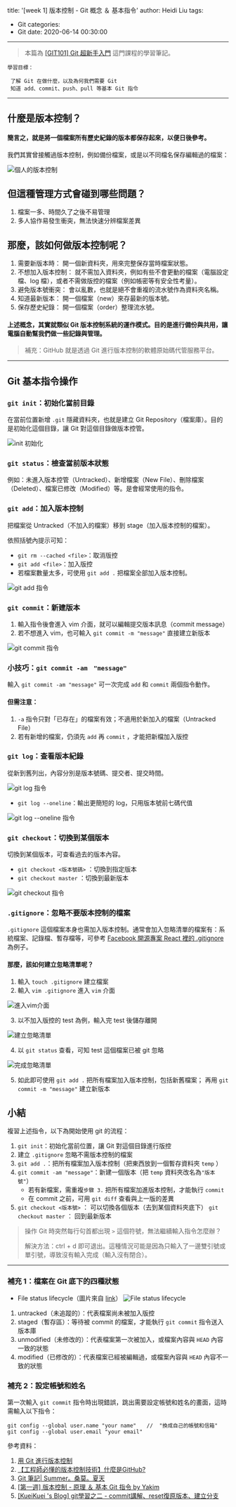 title: '[week 1] 版本控制 - Git 概念 ＆ 基本指令'
author: Heidi Liu
tags:
  - Git
categories:
  - Git
date: 2020-06-14 00:30:00
---
> 本篇為 [[GIT101] Git 超新手入門](https://lidemy.com/p/git101) 這門課程的學習筆記。

```
學習目標：

 了解 Git 在做什麼，以及為何我們需要 Git
 知道 add、commit、push、pull 等基本 Git 指令
```
<!--more-->
---
## 什麼是版本控制？

#### 簡言之，就是將一個檔案所有歷史紀錄的版本都保存起來，以便日後參考。

我們其實曾接觸過版本控制，例如備份檔案，或是以不同檔名保存編輯過的檔案：

![個人的版本控制](https://i.imgur.com/2nnCsCD.png)
## 但這種管理方式會碰到哪些問題？

1. 檔案一多、時間久了之後不易管理
2. 多人協作易發生衝突，無法快速分辨檔案差異

## 那麼，該如何做版本控制呢？

1. 需要新版本時：
開一個新資料夾，用來完整保存當時檔案狀態。
3. 不想加入版本控制：
就不需加入資料夾，例如有些不會更動的檔案（電腦設定檔、log 檔），或者不需做版控的檔案（例如帳密等有安全性考量）。
5. 避免版本號衝突：
會以亂數，也就是絕不會重複的流水號作為資料夾名稱。
7. 知道最新版本：
開一個檔案（new）來存最新的版本號。
9. 保存歷史紀錄：
開一個檔案（order）整理流水號。
 
#### 上述概念，其實就類似 Git 版本控制系統的運作模式。目的是進行備份與共用，讓電腦自動幫我們做一些記錄與管理。

> 補充：GitHub 就是透過 Git 進行版本控制的軟體原始碼代管服務平台。

---

## Git 基本指令操作

### `git init`：初始化當前目錄

在當前位置新增 `.git` 隱藏資料夾，也就是建立 Git Repository（檔案庫）。目的是初始化這個目錄，讓 Git 對這個目錄做版本控管。

![init 初始化](https://i.imgur.com/BVuxZag.png)

### `git status`：檢查當前版本狀態

例如：未進入版本控管（Untracked）、新增檔案（New File）、刪除檔案（Deleted）、檔案已修改（Modified）等。是會經常使用的指令。

### `git add`：加入版本控制

把檔案從 Untracked（不加入的檔案）移到 stage（加入版本控制的檔案）。

依照括號內提示可知：
- `git rm --cached <file>`：取消版控
- `git add <file>`：加入版控
- 若檔案數量太多，可使用 `git add .` 把檔案全部加入版本控制。

![git add 指令](https://i.imgur.com/vX2e43W.png)
 
### `git commit`：新建版本

1. 輸入指令後會進入 vim 介面，就可以編輯提交版本訊息（commit message）
2. 若不想進入 vim，也可輸入 `git commit -m "message"` 直接建立新版本

![git commit 指令](https://i.imgur.com/NlBaU85.png)

### 小技巧：`git commit -am　"message"` 

輸入 `git commit -am "message"` 可一次完成 `add` 和 `commit` 兩個指令動作。

#### 但需注意：

1. `-a` 指令只對「已存在」的檔案有效；不適用於新加入的檔案（Untracked File）
2. 若有新增的檔案，仍須先 `add` 再 `commit` ，才能把新檔加入版控

### `git log`：查看版本紀錄

從新到舊列出，內容分別是版本號碼、提交者、提交時間。

![git log 指令](https://i.imgur.com/gZ9G2c1.png)

- `git log --oneline`：輸出更簡短的 log，只用版本號前七碼代值

![git log --oneline 指令](https://i.imgur.com/V0HyJbP.png)

### `git checkout`：切換到某個版本

切換到某個版本，可查看過去的版本內容。
- `git checkout <版本號碼>` ：切換到指定版本
- `git checkout master` ：切換到最新版本

![git checkout 指令](https://i.imgur.com/hqROiIw.png)

### `.gitignore`：忽略不要版本控制的檔案

`.gitignore` 這個檔案本身也需加入版本控制。通常會加入忽略清單的檔案有：系統檔案、記錄檔、暫存檔等，可參考 [Facebook 開源專案 React 裡的 .gitignore](https://github.com/facebook/react/blob/master/.gitignore) 為例子。

#### 那麼，該如何建立忽略清單呢？

1. 輸入 `touch .gitignore` 建立檔案
2. 輸入 `vim .gitignore` 進入 `vim` 介面
 
![進入vim介面](https://i.imgur.com/dwIzY2m.png)

3. 以不加入版控的 test 為例，輸入完 test 後儲存離開

![建立忽略清單](https://i.imgur.com/WtYtJkL.png)

4. 以 `git status` 查看，可知 test 這個檔案已被 git 忽略

![完成忽略清單](https://i.imgur.com/XUsgqPr.png)

5. 如此即可使用 `git add .` 把所有檔案加入版本控制，包括新舊檔案；
再用 `git commit -m "message"` 建立新版本


## 小結

複習上述指令，以下為開始使用 git 的流程：

1. `git init`：初始化當前位置，讓 Git 對這個目錄進行版控
2. 建立 `.gitignore` 忽略不需版本控制的檔案
3. `git add .`：把所有檔案加入版本控制（把東西放到一個暫存資料夾 `temp`  ）
4. `git commit -am "message"`：新建一個版本（把 `temp` 資料夾改名為`"版本號"`）
   - 若有新檔案，需重複`步驟 3.` 把所有檔案加進版本控制，才能執行 `commit`
   - 在 commit 之前，可用 `git diff` 查看與上一版的差異
5. `git checkout <版本號>` ： 可以切換各個版本（去到某個資料夾底下）
`git checkout master` ： 回到最新版本

> 操作 Git 時突然每行句首都出現 `>` 這個符號，無法繼續輸入指令怎麼辦？
> 
>解決方法：ctrl + d 即可退出。這種情況可能是因為只輸入了一邊雙引號或單引號，導致沒有輸入完成（輸入沒有閉合）。

---

### 補充 1：檔案在 Git 底下的四種狀態

- File status lifecycle（圖片來自 [link](https://kueiblog.herokuapp.com/post/git%E5%AD%B8%E7%BF%92%E4%B9%8B%E4%BA%8C%20-%20commit%E8%AC%9B%E8%A7%A3%E3%80%81reset%E5%BE%A9%E5%8E%9F%E7%89%88%E6%9C%AC%E3%80%81%E5%BB%BA%E7%AB%8B%E5%88%86%E6%94%AF/)）
![File status lifecycle](https://i.imgur.com/jz9qufH.png)

1. untracked（未追蹤的）：代表檔案尚未被加入版控
2. staged（暫存區）：等待被 commit 的檔案，才能執行 `git commit` 指令送入版本庫
3. unmodified（未修改的）：代表檔案第一次被加入，或檔案內容與 `HEAD` 內容一致的狀態
4. modified（已修改的）：代表檔案已經被編輯過，或檔案內容與 `HEAD` 內容不一致的狀態


### 補充 2：設定帳號和姓名

第一次輸入 `git commit` 指令時出現錯誤，跳出需要設定帳號和姓名的畫面，這時需輸入以下指令：
```
git config --global user.name "your name"　　//  "換成自己的帳號和信箱"
git config --global user.email "your email"
```


參考資料：

1. [用 Git 進行版本控制](https://djangogirlstaipei.herokuapp.com/tutorials/version-control-with-git/?os=windows)
2. [【工程師必懂的版本控制技術】什麼是GitHub?](https://medium.com/@makerincollege2018/%E5%B7%A5%E7%A8%8B%E5%B8%AB%E5%BF%85%E6%87%82%E7%9A%84%E7%89%88%E6%9C%AC%E6%8E%A7%E5%88%B6%E6%8A%80%E8%A1%93-%E4%BB%80%E9%BA%BC%E6%98%AFgithub-376421fd871d)
3. [Git 筆記| Summer。桑莫。夏天](https://cythilya.github.io/2018/04/05/git/)
4. [[第一週] 版本控制 - 原理 ＆ 基本 Git 指令 by Yakim](https://yakimhsu.com/project/project_w1_Git_1.html)
5. [[KueiKuei 's Blog] git學習之二 - commit講解、reset復原版本、建立分支](https://kueiblog.herokuapp.com/post/git%E5%AD%B8%E7%BF%92%E4%B9%8B%E4%BA%8C%20-%20commit%E8%AC%9B%E8%A7%A3%E3%80%81reset%E5%BE%A9%E5%8E%9F%E7%89%88%E6%9C%AC%E3%80%81%E5%BB%BA%E7%AB%8B%E5%88%86%E6%94%AF/)